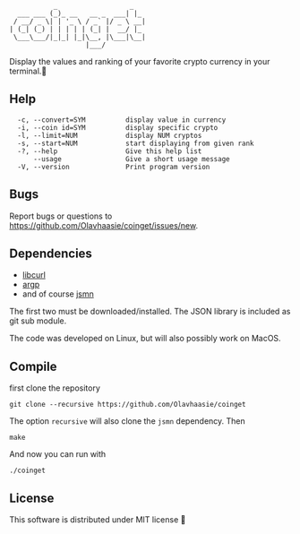 ```
           _                  _
  ___ ___ (_)_ __   __ _  ___| |_
 / __/ _ \| | '_ \ / _` |/ _ \ __|
| (_| (_) | | | | | (_| |  __/ |_
 \___\___/|_|_| |_|\__, |\___|\__|
                   |___/
```

Display the values and ranking of your favorite crypto currency in your terminal.💸

## Help ##

      -c, --convert=SYM          display value in currency
      -i, --coin id=SYM          display specific crypto
      -l, --limit=NUM            display NUM cryptos
      -s, --start=NUM            start displaying from given rank
      -?, --help                 Give this help list
          --usage                Give a short usage message
      -V, --version              Print program version

## Bugs ##
Report bugs or questions to <https://github.com/Olavhaasie/coinget/issues/new>.

## Dependencies ##
+ [libcurl](https://curl.haxx.se/libcurl/)
+ [argp](https://www.gnu.org/software/libc/manual/html_node/Argp.html)
+ and of course [jsmn](https://github.com/zserge/jsmn)

The first two must be downloaded/installed. The JSON library is included as git sub module.

The code was developed on Linux, but will also possibly work on MacOS.

## Compile ##
first clone the repository

    git clone --recursive https://github.com/Olavhaasie/coinget

The option `recursive` will also clone the `jsmn` dependency. Then

    make

And now you can run with

    ./coinget

## License ##
This software is distributed under MIT license 📝

